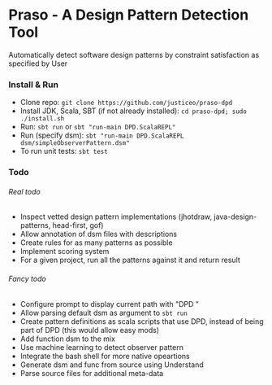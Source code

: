 # Praso - A Design Pattern Detection Tool

Automatically detect software design patterns by constraint satisfaction as specified by User


### Install & Run
- Clone repo: `git clone https://github.com/justiceo/praso-dpd`
- Install JDK, Scala, SBT (if not already installed): `cd praso-dpd; sudo ./install.sh`
- Run: `sbt run` or `sbt "run-main DPD.ScalaREPL"`
- Run (specify dsm): `sbt "run-main DPD.ScalaREPL dsm/simpleObserverPattern.dsm"`
- To run unit tests: `sbt test`

### Todo
###### Real todo
- Inspect vetted design pattern implementations (jhotdraw, java-design-patterns, head-first, gof)
- Allow annotation of dsm files with descriptions
- Create rules for as many patterns as possible
- Implement scoring system
- For a given project, run all the patterns against it and return result


###### Fancy todo
- Configure prompt to display current path with "DPD "
- Allow parsing default dsm as argument to `sbt run`
- Create pattern definitions as scala scripts that use DPD, instead of being part of DPD (this would allow easy mods)
- Add function dsm to the mix
- Use machine learning to detect observer pattern
- Integrate the bash shell for more native opeartions
- Generate dsm and func from source using Understand
- Parse source files for additional meta-data
